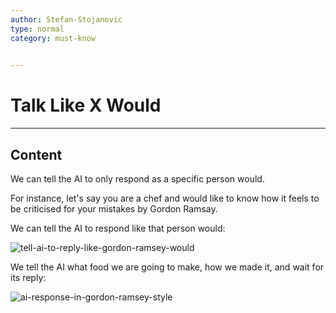 ```yaml
---
author: Stefan-Stojanovic
type: normal
category: must-know
 

---
```


# Talk Like X Would

---

## Content

We can tell the AI to only respond as a specific person would.

For instance, let's say you are a chef and would like to know how it feels to be criticised for your mistakes by Gordon Ramsay.

We can tell the AI to respond like that person would:

![tell-ai-to-reply-like-gordon-ramsey-would](https://img.enkipro.com/efe437def6289d0f3ba32e5c8be137f6.png)

We tell the AI what food we are going to make, how we made it, and wait for its reply:

![ai-response-in-gordon-ramsey-style](https://img.enkipro.com/503e0d0ab6ebb1249227769bfcefd38f.png)